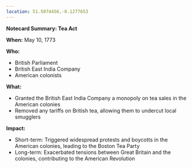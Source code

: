 ```yaml
---
location: 51.5074456,-0.1277653
---
```

**Notecard Summary: Tea Act**

**When:** May 10, 1773

**Who:**
* British Parliament
* British East India Company
* American colonists

**What:**
* Granted the British East India Company a monopoly on tea sales in the American colonies
* Removed any tariffs on British tea, allowing them to undercut local smugglers

**Impact:**
* Short-term: Triggered widespread protests and boycotts in the American colonies, leading to the Boston Tea Party
* Long-term: Exacerbated tensions between Great Britain and the colonies, contributing to the American Revolution
